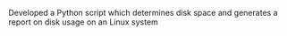 Developed a Python script which determines disk space and generates a report on disk usage on an Linux system


